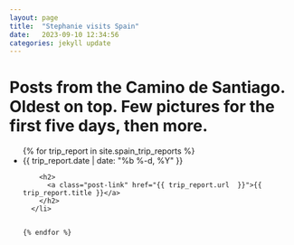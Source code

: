 ```yaml
---
layout: page
title:  "Stephanie visits Spain"
date:   2023-09-10 12:34:56
categories: jekyll update
---
```



<div class="home">

  <h1 class="page-heading">Posts from the Camino de Santiago.  Oldest on top.  Few pictures for the first five days, then more.</h1>

  <ul class="post-list">
    {% for trip_report in site.spain_trip_reports %}
      <li>
        <span class="post-meta">{{ trip_report.date | date: "%b %-d, %Y" }}</span>

        <h2>
          <a class="post-link" href="{{ trip_report.url  }}">{{ trip_report.title }}</a>
        </h2>
      </li>


    {% endfor %}

  </ul>

</div>
